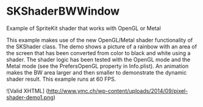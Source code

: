 # SKShaderBWWindow
Example of SpriteKit shader that works with OpenGL or Metal

This example makes use of the new OpenGL/Metal shader functionality of the SKShader class. The demo shows a picture of a rainbow with an area of the screen that has been converted from color to black and white using a shader. The shader logic has been tested with the OpenGL mode and the Metal mode (see the PrefersOpenGL property in Info.plist). An animation makes the BW area larger and then smaller to demonstrate the dynamic shader result. This example runs at 60 FPS.

![Valid XHTML] (http://www.ymc.ch/wp-content/uploads/2014/09/pixel-shader-demo1.png)
